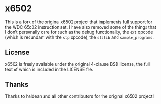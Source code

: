 # x6502
This is a fork of the original x6502 project that implements full support for the WDC 65c02 instruction set. I have also removed some of the things that I don't personally care for such as the debug functionality, the `ext` opcode (which is redundant with the `stp` opcode), the `stdlib` and `sample_programs`.

## License
x6502 is freely available under the original 4-clause BSD license, the full text of which is included in the LICENSE file.

## Thanks
Thanks to haldean and all other contributors for the original x6502 project! 